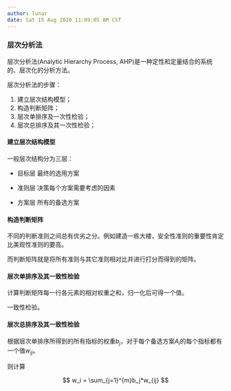```yaml
---
author: lunar
date: Sat 15 Aug 2020 11:09:05 AM CST
---
```


### 层次分析法

层次分析法(Analytic Hierarchy Process, AHP)是一种定性和定量结合的系统的、层次化的分析方法。

层次分析法的步骤：

1. 建立层次结构模型；
2. 构造判断矩阵；
3. 层次单排序及一次性检验；
4. 层次总排序及其一次性检验；

#### 建立层次结构模型

一般层次结构分为三层：
- 目标层
最终的选用方案

- 准则层
决策每个方案需要考虑的因素

- 方案层
所有的备选方案

#### 构造判断矩阵

不同的判断准则之间总有优劣之分。例如建造一栋大楼，安全性准则的重要性肯定比美观性准则的要高。

而判断矩阵就是将所有准则与其它准则相对比并进行打分而得到的矩阵。

#### 层次单排序及其一致性检验

计算判断矩阵每一行各元素的相对权重之和，归一化后可得一个值。

一致性检验。

#### 层次总排序及其一致性检验

根据层次单排序所得到的所有指标的权重$b_j$，对于每个备选方案$A_i$的每个指标都有一个值$w_{ij}$。

则计算

$$
w_i = \sum_{j=1}^{m}b_j*w_{ij}
$$


